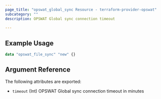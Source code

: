 ```yaml
---
page_title: "opswat_global_sync Resource - terraform-provider-opswat"
subcategory: ""
description: OPSWAT Global sync connection timeout
  
---
```


## Example Usage

```terraform
data "opswat_file_sync" "new" {}
```


## Argument Reference
The following attributes are exported:
- `timeout` (Int) OPSWAT Global sync connection timeout in minutes